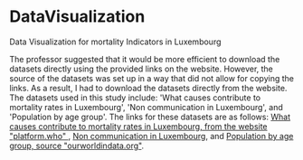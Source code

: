 # DataVisualization
Data Visualization for mortality Indicators in Luxembourg

The professor suggested that it would be more efficient to download the datasets directly using the provided links on the website. However, the source of the datasets was set up in a way that did not allow for copying the links. As a result, I had to download the datasets directly from the website. The datasets used in this study include: 'What causes contribute to mortality rates in Luxembourg', 'Non communication in Luxembourg', and 'Population by age group'. The links for these datasets are as follows: <a href="https://platform.who.int/mortality/countries/country-details/MDB/luxembourg">What causes contribute to mortality rates in Luxembourg, from the website "platform.who" </a>, <a href="https://platform.who.int/mortality/themes/theme-details/MDB/noncommunicable-diseases">Non communication in Luxembourg</a>, and <a href="https://ourworldindata.org/age-structure">Population by age group, source "ourworldindata.org"</a>.
